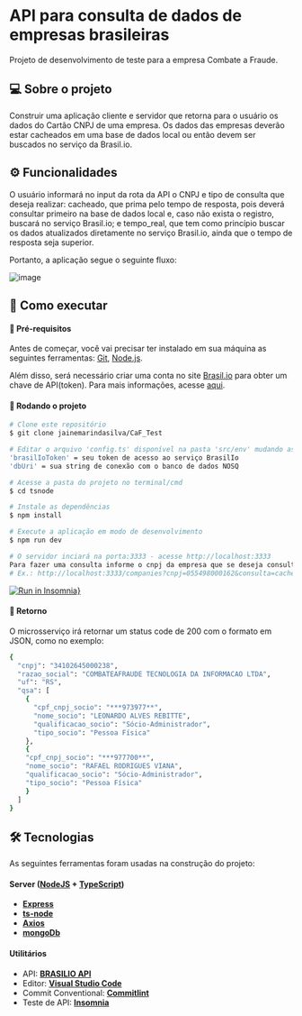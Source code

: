 # API para consulta de dados de empresas brasileiras
Projeto de desenvolvimento de teste para a empresa Combate a Fraude.

## 💻 Sobre o projeto
Construir uma aplicação cliente e servidor que retorna para o usuário os dados do Cartão CNPJ de uma empresa. Os dados das empresas deverão estar cacheados em uma base de dados local ou então devem ser buscados no serviço da Brasil.io.

## ⚙️ Funcionalidades
O usuário informará no input da rota da API o CNPJ e tipo de consulta que deseja realizar: cacheado, que prima pelo tempo de resposta, pois deverá consultar primeiro na base de dados local e, caso não exista o registro, buscará
no serviço Brasil.io; e tempo_real, que tem como princípio buscar os dados atualizados diretamente no serviço Brasil.io, ainda que o tempo de resposta seja superior.

Portanto, a aplicação segue o seguinte fluxo:

![image](https://user-images.githubusercontent.com/52661791/127754502-49520401-5c3e-41c3-9f9f-8b7966055210.png)

## 🚀 Como executar

#### 🎲 Pré-requisitos
Antes de começar, você vai precisar ter instalado em sua máquina as seguintes ferramentas:
[Git](https://git-scm.com), [Node.js](https://nodejs.org/en/). 

Além disso, será necessário criar uma conta no site [Brasil.io](https://brasil.io/auth/entrar/) para obter um chave de API(token). Para mais informações, acesse [aqui](https://blog.brasil.io/2020/10/31/nossa-api-sera-obrigatoriamente-autenticada/).

#### 🎲 Rodando o projeto
```bash
# Clone este repositório
$ git clone jainemarindasilva/CaF_Test

# Editar o arquivo 'config.ts' disponível na pasta 'src/env' mudando as seguintes variáveis:
'brasilIoToken' = seu token de acesso ao serviço BrasilIo
'dbUri' = sua string de conexão com o banco de dados NOSQ

# Acesse a pasta do projeto no terminal/cmd
$ cd tsnode

# Instale as dependências
$ npm install

# Execute a aplicação em modo de desenvolvimento
$ npm run dev

# O servidor inciará na porta:3333 - acesse http://localhost:3333 
Para fazer uma consulta informe o cnpj da empresa que se deseja consultar juntamente com o tipo de consulta (cacheado ou tempo_real) no endpoint /companies.
# Ex.: http://localhost:3333/companies?cnpj=055498000162&consulta=cacheado
```
[![Run in Insomnia}](https://insomnia.rest/images/run.svg)](https://insomnia.rest/run/?label=GetCompany&uri=https%3A%2F%2Fraw.githubusercontent.com%2Fjainemarindasilva%2FCaF_Test%2Fmain%2FInsomnia_CAF.json%3Ftoken%3DAMRY4H3GR6BW24MPI4ICHFTBA2ODQ)


#### 🎲 Retorno
O microsserviço irá retornar um status code de 200 com o formato em JSON, como no exemplo:
```bash
{
  "cnpj": "34102645000238",
  "razao_social": "COMBATEAFRAUDE TECNOLOGIA DA INFORMACAO LTDA",
  "uf": "RS",
  "qsa": [
    {
      "cpf_cnpj_socio": "***973977**",
      "nome_socio": "LEONARDO ALVES REBITTE",
      "qualificacao_socio": "Sócio-Administrador",
      "tipo_socio": "Pessoa Física"
    },
    {
    "cpf_cnpj_socio": "***977700**",
    "nome_socio": "RAFAEL RODRIGUES VIANA",
    "qualificacao_socio": "Sócio-Administrador",
    "tipo_socio": "Pessoa Física"
    }
  ]
}
```

## 🛠 Tecnologias

As seguintes ferramentas foram usadas na construção do projeto:

#### [](https://github.com/tgmarinho/Ecoleta#server-nodejs--typescript)**Server**  ([NodeJS](https://nodejs.org/en/)  +  [TypeScript](https://www.typescriptlang.org/))

-   **[Express](https://expressjs.com/)**
-   **[ts-node](https://github.com/TypeStrong/ts-node)**
-   **[Axios](https://github.com/axios/axios)**
-   **[mongoDb](https://www.mongodb.com/pt-br)**

#### [](https://github.com/tgmarinho/Ecoleta#utilit%C3%A1rios)**Utilitários**
-   API:  **[BRASILIO API](https://brasil.io/home/)** 
-   Editor:  **[Visual Studio Code](https://code.visualstudio.com/)**
-   Commit Conventional:  **[Commitlint](https://github.com/conventional-changelog/commitlint)**
-   Teste de API:  **[Insomnia](https://insomnia.rest/)**
